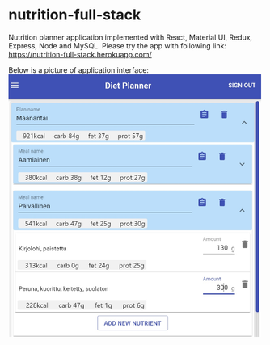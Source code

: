 # nutrition-full-stack
Nutrition planner application implemented with React, Material UI, Redux, Express, Node and MySQL.
Please try the app with following link: https://nutrition-full-stack.herokuapp.com/

Below is a picture of application interface:
<img src="https://github.com/mtleinon/training/blob/master/images/dietPlanner.jpg" width="500px">
